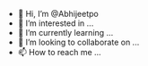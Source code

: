 - 👋 Hi, I’m @Abhijeetpo
- 👀 I’m interested in ...
- 🌱 I’m currently learning ...
- 💞️ I’m looking to collaborate on ...
- 📫 How to reach me ...

<!---
Abhijeetpo/Abhijeetpo is a ✨ special ✨ repository because its `README.md` (this file) appears on your GitHub profile.
You can click the Preview link to take a look at your changes.
--->
